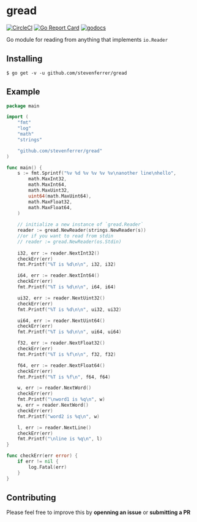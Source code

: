# gread

[![CircleCI](https://circleci.com/gh/stevenferrer/gread.svg?style=shield)](https://circleci.com/gh/stevenferrer/gread)
[![Go Report Card](https://goreportcard.com/badge/github.com/stevenferrer/gread)](https://goreportcard.com/report/github.com/stevenferrer/gread) [![godocs](https://godoc.org/github.com/stevenferrer/gread?status.svg)](https://godoc.org/github.com/stevenferrer/gread) 

Go module for reading from anything that implements `io.Reader`

## Installing

`$ go get -v -u github.com/stevenferrer/gread `

## Example

```go
package main

import (
    "fmt"
    "log"
    "math"
    "strings"

    "github.com/stevenferrer/gread"
)

func main() {
    s := fmt.Sprintf("%v %d %v %v %v %v\nanother line\nhello",
        math.MaxInt32,
        math.MaxInt64,
        math.MaxUint32,
        uint64(math.MaxUint64),
        math.MaxFloat32,
        math.MaxFloat64,
    )
    
    // initialize a new instance of `gread.Reader`
    reader := gread.NewReader(strings.NewReader(s))
    //or if you want to read from stdin
    // reader := gread.NewReader(os.Stdin)
    
    i32, err := reader.NextInt32()
    checkErr(err)
    fmt.Printf("%T is %d\n\n", i32, i32)

    i64, err := reader.NextInt64()
    checkErr(err)
    fmt.Printf("%T is %d\n\n", i64, i64)

    ui32, err := reader.NextUint32()
    checkErr(err)
    fmt.Printf("%T is %d\n\n", ui32, ui32)

    ui64, err := reader.NextUint64()
    checkErr(err)
    fmt.Printf("%T is %d\n\n", ui64, ui64)

    f32, err := reader.NextFloat32()
    checkErr(err)
    fmt.Printf("%T is %f\n\n", f32, f32)

    f64, err := reader.NextFloat64()
    checkErr(err)
    fmt.Printf("%T is %f\n", f64, f64)

    w, err := reader.NextWord()
    checkErr(err)
    fmt.Printf("\nword1 is %q\n", w)
    w, err = reader.NextWord()
    checkErr(err)
    fmt.Printf("word2 is %q\n", w)

    l, err := reader.NextLine()
    checkErr(err)
    fmt.Printf("\nline is %q\n", l)
}

func checkErr(err error) {
    if err != nil {
        log.Fatal(err)
    }
}
```

## Contributing

Please feel free to improve this by **openning an issue** or **submitting a PR**
